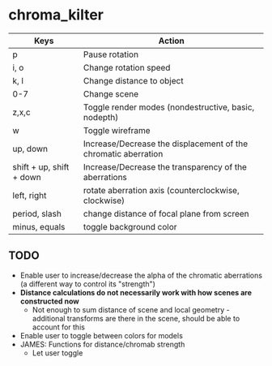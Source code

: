 # chroma_kilter

| Keys  | Action |
|---|---|
| p  |  Pause rotation |
| i, o  |  Change rotation speed |
| k, l |  Change distance to object |
| 0-7 | Change scene |
| z,x,c | Toggle render modes (nondestructive, basic, nodepth) |
| w | Toggle wireframe |
| up, down | Increase/Decrease the displacement of the chromatic aberration |
| shift + up, shift + down | Increase/Decrease the transparency of the aberrations |
| left, right | rotate aberration axis (counterclockwise, clockwise) |
| period, slash | change distance of focal plane from screen |
| minus, equals | toggle background color |

## TODO

- Enable user to increase/decrease the alpha of the chromatic aberrations (a different way to control its "strength")
- **Distance calculations do not necessarily work with how scenes are constructed now**
  - Not enough to sum distance of scene and local geometry - additional transforms are there in the scene, should be able to account for this
- Enable user to toggle between colors for models
- JAMES: Functions for distance/chromab strength
  - Let user toggle
